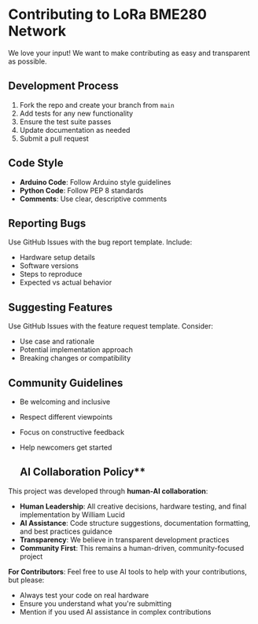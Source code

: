 # Contributing to LoRa BME280 Network

We love your input! We want to make contributing as easy and transparent as possible.

## Development Process
1. Fork the repo and create your branch from `main`
2. Add tests for any new functionality  
3. Ensure the test suite passes
4. Update documentation as needed
5. Submit a pull request

## Code Style
- **Arduino Code**: Follow Arduino style guidelines
- **Python Code**: Follow PEP 8 standards
- **Comments**: Use clear, descriptive comments

## Reporting Bugs
Use GitHub Issues with the bug report template. Include:
- Hardware setup details
- Software versions
- Steps to reproduce
- Expected vs actual behavior

## Suggesting Features
Use GitHub Issues with the feature request template. Consider:
- Use case and rationale
- Potential implementation approach
- Breaking changes or compatibility

## Community Guidelines
- Be welcoming and inclusive
- Respect different viewpoints
- Focus on constructive feedback

- Help newcomers get started

  ## AI Collaboration Policy**

This project was developed through **human-AI collaboration**:

- **Human Leadership**: All creative decisions, hardware testing, and final implementation by William Lucid
- **AI Assistance**: Code structure suggestions, documentation formatting, and best practices guidance
- **Transparency**: We believe in transparent development practices
- **Community First**: This remains a human-driven, community-focused project

**For Contributors**: Feel free to use AI tools to help with your contributions, but please:
- Always test your code on real hardware
- Ensure you understand what you're submitting
- Mention if you used AI assistance in complex contributions


